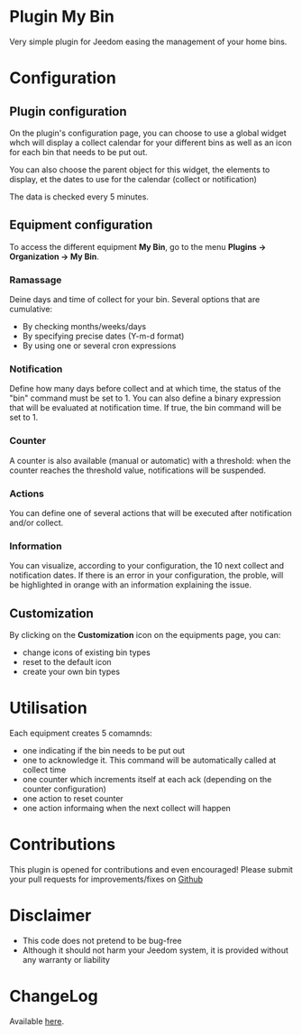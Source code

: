# Plugin My Bin

Very simple plugin for Jeedom easing the management of your home bins.

# Configuration

## Plugin configuration

On the plugin's configuration page, you can choose to use a global widget whch will display a collect calendar for your different bins as well as an icon for each bin that needs to be put out.

You can also choose the parent object for this widget, the elements to display, et the dates to use for the calendar (collect or notification)

The data is checked every 5 minutes.

## Equipment configuration

To access the different equipment **My Bin**, go to the menu **Plugins → Organization → My Bin**.

### Ramassage

Deine days and time of collect for your bin. Several options that are cumulative:

- By checking months/weeks/days
- By specifying precise dates (Y-m-d format)
- By using one or several cron expressions

### Notification

Define how many days before collect and at which time, the status of the "bin" command must be set to 1.
You can also define a binary expression that will be evaluated at notification time. If true, the bin command will be set to 1.

### Counter

A counter is also available (manual or automatic) with a threshold: when the counter reaches the threshold value, notifications will be suspended.

### Actions

You can define one of several actions that will be executed after notification and/or collect.

### Information

You can visualize, according to your configuration, the 10 next collect and notification dates.
If there is an error in your configuration, the proble, will be highlighted in orange with an information explaining the issue.

## Customization

By clicking on the **Customization** icon on the equipments page, you can:

- change icons of existing bin types
- reset to the default icon
- create your own bin types

# Utilisation

Each equipment creates 5 comamnds:

- one indicating if the bin needs to be put out
- one to acknowledge it. This command will be automatically called at collect time
- one counter which increments itself at each ack (depending on the counter configuration)
- one action to reset counter
- one action informaing when the next collect will happen

# Contributions

This plugin is opened for contributions and even encouraged! Please submit your pull requests for improvements/fixes on <a href="https://github.com/tomitomas/plugin-mybin" target="_blank">Github</a>

# Disclaimer

- This code does not pretend to be bug-free
- Although it should not harm your Jeedom system, it is provided without any warranty or liability

# ChangeLog

Available [here](./changelog.html).
